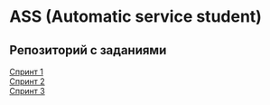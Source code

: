 # ASS (Automatic service student)

## Репозиторий с заданиями 

[Спринт 1](https://github.com/Runn1ng/ASS/blob/main/task1/index.py)  
[Спринт 2](https://github.com/Runn1ng/ASS/blob/main/task2/index.py)  
[Спринт 3](https://github.com/Runn1ng/ASS/blob/main/task3/index.py)  
